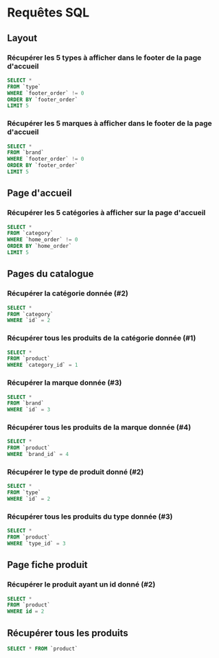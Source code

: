 # Requêtes SQL

## Layout

### Récupérer les 5 types à afficher dans le footer de la page d'accueil

```sql
SELECT * 
FROM `type`
WHERE `footer_order` != 0
ORDER BY `footer_order`
LIMIT 5
```

### Récupérer les 5 marques à afficher dans le footer de la page d'accueil

```sql
SELECT * 
FROM `brand`
WHERE `footer_order` != 0
ORDER BY `footer_order`
LIMIT 5
```

## Page d'accueil

### Récupérer les 5 catégories à afficher sur la page d'accueil

```sql
SELECT * 
FROM `category`
WHERE `home_order` != 0
ORDER BY `home_order`
LIMIT 5
```

## Pages du catalogue

### Récupérer la catégorie donnée (#2)

```sql
SELECT *
FROM `category`
WHERE `id` = 2
```

### Récupérer tous les produits de la catégorie donnée (#1)

```sql
SELECT * 
FROM `product`
WHERE `category_id` = 1
```

### Récupérer la marque donnée (#3)

```sql
SELECT *
FROM `brand`
WHERE `id` = 3
```

### Récupérer tous les produits de la marque donnée (#4)

```sql
SELECT * 
FROM `product`
WHERE `brand_id` = 4
```

### Récupérer le type de produit donné (#2)

```sql
SELECT *
FROM `type`
WHERE `id` = 2
```

### Récupérer tous les produits du type donnée (#3)

```sql
SELECT * 
FROM `product`
WHERE `type_id` = 3
```

## Page fiche produit

### Récupérer le produit ayant un id donné (#2)

```sql
SELECT *
FROM `product`
WHERE id = 2
```

## Récupérer tous les produits

```sql
SELECT * FROM `product`
```


